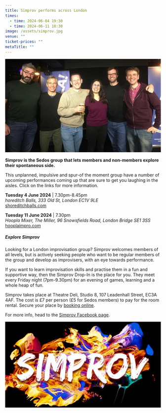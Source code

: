 ```yaml
---
title: Simprov performs across London
times:
  - time: 2024-06-04 19:30
  - time: 2024-06-11 18:30
image: /assets/simprov.jpg
venue: ""
ticket-prices: ""
metaTitle: ""
---
```

![](/assets/simprov_hoopla_9jan2024.jpg "Some of the Simprov gang at their first Hoopla Mixer gig at the The Miller, London Bridge")

**Simprov is the Sedos group that lets members and non-members explore their spontaneous side.** 

This unplanned, impulsive and spur-of the moment group have a number of upcoming performances coming up that are sure to get you laughing in the aisles. Click on the links for more information.

**Tuesday 4 June 2024** | 7.30pm-8.45pm\
*horeditch Balls, 333 Old St, London EC1V 9LE*\
[shoreditchballs.com](https://www.shoreditchballs.com)

**Tuesday 11 June 2024** | 7.30pm\
*Hoopla Mixer, The Miller, 96 Snowsfields Road, London Bridge SE1 3SS*\
[hooplaimpro.com](https://www.hooplaimpro.com/improv-comedy-club-london-bridge.html)

##### **Explore Simprov**

Looking for a London improvisation group? Simprov welcomes members of all levels, but is actively seeking people who want to be regular members of the group and develop as improvisers, with an eye towards performance.

If you want to learn improvisation skills and practise them in a fun and supportive way, then the Simprov Drop-In is the place for you. They meet every Friday night (7pm-9.30pm) for an evening of games, learning and a whole heap of fun.

Simprov takes place at Theatre Deli, Studio 8, 107 Leadenhall Street, EC3A 4AF. The cost is £7 per person (£5 for Sedos members) to pay for the room rental. Secure your place by [booking online](https://sedos.ticketsolve.com/ticketbooth/shows/1173652905?_gl=1*g0oul7*_ga*NjQ5NTI0MzE2LjE3MTA3NjE4NjI.*_ga_KQD2K6GSG1*MTcxNDU3NTkzMS4xLjAuMTcxNDU3NTkzNi4wLjAuMA..).

For more info, head to the [Simprov Facebook page](https://www.facebook.com/groups/176792046058352/).

![](/assets/simprov_logo.jpg)